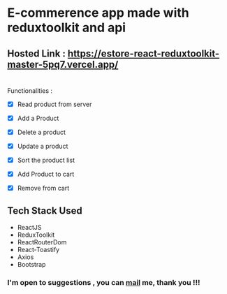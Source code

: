 # E-commerence app made with reduxtoolkit and api

## Hosted Link : https://estore-react-reduxtoolkit-master-5pq7.vercel.app/

# 

Functionalities : 
- [x] Read product from server
- [x] Add a Product 
- [x] Delete a product 
- [x] Update a product 
- [x] Sort the product list 
- [x] Add Product to cart 
- [x] Remove from cart 



## Tech Stack Used 

- ReactJS
- ReduxToolkit
- ReactRouterDom
- React-Toastify
- Axios
- Bootstrap

### I'm open to suggestions , you can [mail](mailto:fularekaran@yahoo.com) me, thank you !!!